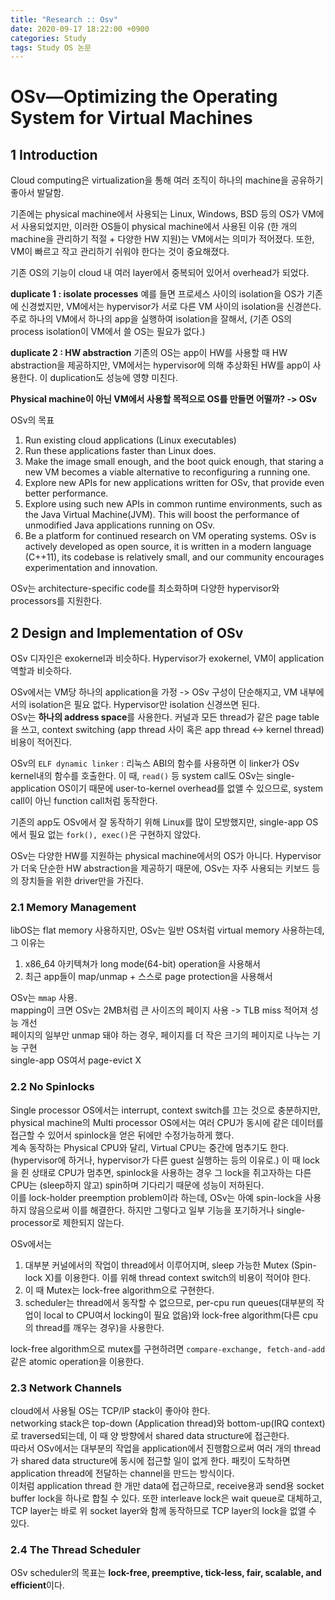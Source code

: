 ```yaml
---
title: "Research :: Osv"
date: 2020-09-17 18:22:00 +0900
categories: Study
tags: Study OS 논문
---
```


# OSv—Optimizing the Operating System for Virtual Machines 

## 1 Introduction

Cloud computing은 virtualization을 통해 여러 조직이 하나의 machine을 공유하기 좋아서 발달함.

기존에는 physical machine에서 사용되는 Linux, Windows, BSD 등의 OS가 VM에서 사용되었지만, 이러한 OS들이 physical machine에서 사용된 이유 (한 개의 machine을 관리하기 적절 + 다양한 HW 지원)는 VM에서는 의미가 적어졌다. 또한, VM이 빠르고 작고 관리하기 쉬워야 한다는 것이 중요해졌다. 



기존 OS의 기능이 cloud 내 여러 layer에서 중복되어 있어서 overhead가 되었다.

**duplicate 1 : isolate processes**
예를 들면 프로세스 사이의 isolation을 OS가 기존에 신경썼지만, VM에서는 hypervisor가 서로 다른 VM 사이의 isolation을 신경쓴다. 주로 하나의 VM에서 하나의 app을 실행하여 isolation을 잘해서, (기존 OS의 process isolation이 VM에서 쓸 OS는 필요가 없다.)

**duplicate 2 : HW abstraction**
기존의 OS는 app이 HW를 사용할 때 HW abstraction을 제공하지만, VM에서는 hypervisor에 의해 추상화된 HW를 app이 사용한다. 이 duplication도 성능에 영향 미친다.

**Physical machine이 아닌 VM에서 사용할 목적으로 OS를 만들면 어떨까? -> OSv**

OSv의 목표
1. Run existing cloud applications (Linux executables)
1. Run these applications faster than Linux does.
1. Make the image small enough, and the boot quick enough, that staring a new VM becomes a viable alternative to reconfiguring a running one.
1. Explore new APIs for new applications written for OSv, that provide even better performance.
1. Explore using such new APIs in common runtime environments, such as the Java Virtual Machine(JVM). This will boost the performance of unmodified Java applications running on OSv.
1. Be a platform for continued research on VM operating systems. OSv is actively developed as open source, it is written in a modern language (C++11), its codebase is relatively small, and our community encourages experimentation and innovation.

OSv는 architecture-specific code를 최소화하며 다양한 hypervisor와 processors를 지원한다.

## 2 Design and Implementation of OSv

OSv 디자인은 exokernel과 비슷하다. Hypervisor가 exokernel, VM이 application 역할과 비슷하다. 

OSv에서는 VM당 하나의 application을 가정 -> OSv 구성이 단순해지고, VM 내부에서의 isolation은 필요 없다. Hypervisor만 isolation 신경쓰면 된다.  
OSv는 **하나의 address space**를 사용한다. 커널과 모든 thread가 같은 page table을 쓰고, context switching (app thread 사이 혹은 app thread <-> kernel thread) 비용이 적어진다.

OSv의 `ELF dynamic linker` : 리눅스 ABI의 함수를 사용하면 이 linker가 OSv kernel내의 함수를 호출한다. 이 때, `read()` 등 system call도 OSv는 single-application OS이기 때문에 user-to-kernel overhead를 없앨 수 있으므로, system call이 아닌 function call처럼 동작한다.

기존의 app도 OSv에서 잘 동작하기 위해 Linux를 많이 모방했지만, single-app OS에서 필요 없는 `fork(), exec()`은 구현하지 않았다.

OSv는 다양한 HW를 지원하는 physical machine에서의 OS가 아니다. Hypervisor가 더욱 단순한 HW abstraction을 제공하기 때문에, OSv는 자주 사용되는 키보드 등의 장치들을 위한 driver만을 가진다.

### 2.1 Memory Management

libOS는 flat memory 사용하지만, OSv는 일반 OS처럼 virtual memory 사용하는데, 그 이유는
1. x86_64 아키텍쳐가 long mode(64-bit) operation을 사용해서
1. 최근 app들이 map/unmap + 스스로 page protection을 사용해서

OSv는 `mmap` 사용.  
mapping이 크면 OSv는 2MB처럼 큰 사이즈의 페이지 사용 -> TLB miss 적어져 성능 개선  
페이지의 일부만 unmap 돼야 하는 경우, 페이지를 더 작은 크기의 페이지로 나누는 기능 구현  
single-app OS여서 page-evict X

### 2.2 No Spinlocks

Single processor OS에서는 interrupt, context switch를 끄는 것으로 충분하지만, physical machine의 Multi processor OS에서는 여러 CPU가 동시에 같은 데이터를 접근할 수 있어서 spinlock을 얻은 뒤에만 수정가능하게 했다.  
계속 동작하는 Physical CPU와 달리, Virtual CPU는 중간에 멈추기도 한다. (hypervisor에 하거나, hypervisor가 다른 guest 실행하는 등의 이유로.) 이 때 lock을 쥔 상태로 CPU가 멈추면, spinlock을 사용하는 경우 그 lock을 쥐고자하는 다른 CPU는 (sleep하지 않고) spin하며 기다리기 때문에 성능이 저하된다.  
이를 lock-holder preemption problem이라 하는데, OSv는 아예 spin-lock을 사용하지 않음으로써 이를 해결한다. 하지만 그렇다고 일부 기능을 포기하거나 single-processor로 제한되지 않는다.  

OSv에서는
1. 대부분 커널에서의 작업이 thread에서 이루어지며, sleep 가능한 Mutex (Spin-lock X)를 이용한다. 이를 위해 thread context switch의 비용이 적어야 한다.
1. 이 때 Mutex는 lock-free algorithm으로 구현한다.
1. scheduler는 thread에서 동작할 수 없으므로, per-cpu run queues(대부분의 작업이 local to CPU여서 locking이 필요 없음)와 lock-free algorithm(다른 cpu의 thread를 깨우는 경우)을 사용한다.

lock-free algorithm으로 mutex를 구현하려면 `compare-exchange, fetch-and-add`같은 atomic operation을 이용한다.

### 2.3 Network Channels

cloud에서 사용될 OS는 TCP/IP stack이 좋아야 한다.  
networking stack은 top-down (Application thread)와 bottom-up(IRQ context)로 traversed되는데, 이 때 양 방향에서 shared data structure에 접근한다.  
따라서 OSv에서는 대부분의 작업을 application에서 진행함으로써 여러 개의 thread가 shared data structure에 동시에 접근할 일이 없게 한다. 패킷이 도착하면 application thread에 전달하는 channel을 만드는 방식이다.  
이처럼 application thread 한 개만 data에 접근하므로, receive용과 send용 socket buffer lock을 하나로 합칠 수 있다. 또한 interleave lock은 wait queue로 대체하고, TCP layer는 바로 위 socket layer와 함께 동작하므로 TCP layer의 lock을 없앨 수 있다.

### 2.4 The Thread Scheduler

OSv scheduler의 목표는 **lock-free, preemptive, tick-less, fair, scalable, and efficient**이다.


